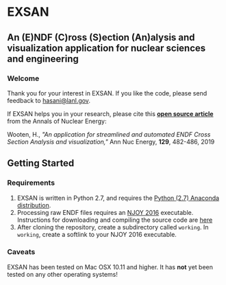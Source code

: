 # EXSAN
## An (E)NDF (C)ross (S)ection (An)alysis and visualization application for nuclear sciences and engineering

### Welcome

Thank you for your interest in EXSAN. If you like the code, please send feedback to hasani@lanl.gov.

If EXSAN helps you in your research, please cite this [**open source article**](https://goo.gl/MPt6eY) from the Annals of Nuclear Energy:

Wooten, H., *"An application for streamlined and automated ENDF Cross Section Analysis and visualization,"* Ann Nuc Energy,     **129**, 482-486, 2019


## Getting Started

### Requirements
1. EXSAN is written in Python 2.7, and requires the [Python (2.7) Anaconda distribution](https://www.anaconda.com/distribution/).
2. Processing raw ENDF files requires an [NJOY 2016](https://www.njoy21.io/NJOY2016/) executable. Instructions for downloading and compiling the source code are [here](http://www.njoy21.io/Build/index.html)
3. After cloning the repository, create a subdirectory called `working`.  In `working`, create a softlink to your NJOY 2016 executable.

### Caveats
EXSAN has been tested on Mac OSX 10.11 and higher. It has **not** yet been tested on any other operating systems!
